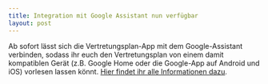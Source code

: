 ```yaml
---
title: Integration mit Google Assistant nun verfügbar
layout: post
---
```


Ab sofort lässt sich die Vertretungsplan-App mit dem Google-Assistant verbinden, sodass ihr euch den Vertretungsplan
von einem damit kompatiblen Gerät (z.B. Google Home oder die Google-App auf Android und iOS) vorlesen lassen könnt.
[Hier findet ihr alle Informationen dazu](/dienste/).